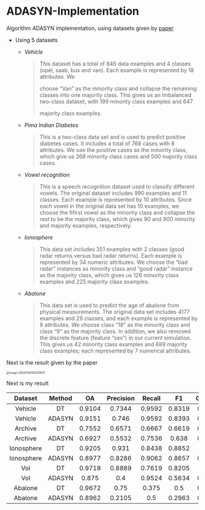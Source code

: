 # ADASYN-Implementation

Algorithm ADASYN implementation, using datasets given by [paper](https://ieeexplore.ieee.org/document/4633969) 

- Using 5 datasets

  - *Vehicle*

    > This dataset has a total of 846 data examples and 4 classes (opel, saab, bus and van). Each example is represented by 18 attributes. We
    >
    > choose “Van” as the minority class and collapse the remaining classes into one majority class. This gives us an imbalanced two-class dataset, with 199 minority class examples and 647
    >
    > majority class examples.

  - *Pima Indian Diabetes*

    > This is a two-class data set and is used to predict positive diabetes cases. It includes a total of 768 cases with 8 attributes. We use the positive cases as the minority class, which give us 268 minority class cases and 500 majority class cases.

  - *Vowel recognition*

    > This is a speech recognition dataset used to classify different vowels. The original dataset includes 990 examples and 11 classes. Each example is represented by 10 attributes.  Since each vowel in the original data set has 10 examples, we choose the fifirst vowel as the minority class and collapse the rest to be the majority class, which gives 90 and 900 minority and majority examples, respectively.

  - *Ionosphere*

    > This data set includes 351 examples with 2 classes (good radar returns versus bad radar returns). Each example is represented by 34 numeric attributes. We choose the “bad radar” instances as minority class and “good radar” instance as the majority class, which gives us 126 minority class examples and 225 majority class examples.

  - *Abalone*

    >  This data set is used to predict the age of abalone from physical measurements. The original data set includes 4177 examples and 29 classes, and each example is represented by 8 attributes. We choose class “18” as the minority class and class “9” as the majority class. In addition, we also removed the discrete feature (feature “sex”) in our current simulation. This gives us 42 minority class examples and 689 majority class examples; each represented by 7 numerical attributes.

Next is the result given by the paper

<img src="https://gitee.com/jadeforest/for-pic/raw/master/img/image-20220126105207670.png" alt="image-20220126105207670" style="zoom:50%;" />

Next is my result

|  Dataset   | Method |   OA   | Precision | Recall |   F1   | G_mean |
| :--------: | :----: | :----: | :-------: | :----: | :----: | :----: |
|  Vehicle   |   DT   | 0.9104 |  0.7344   | 0.9592 | 0.8319 | 0.9269 |
|  Vehicle   | ADASYN | 0.9151 |   0.746   | 0.9592 | 0.8393 | 0.9301 |
|  Archive   |   DT   | 0.7552 |  0.6571   | 0.6667 | 0.6619 | 0.7325 |
|  Archive   | ADASYN | 0.6927 |  0.5532   | 0.7536 | 0.638  | 0.7045 |
| Ionosphere |   DT   | 0.9205 |   0.931   | 0.8438 | 0.8852 | 0.902  |
| Ionosphere | ADASYN | 0.8977 |  0.8286   | 0.9062 | 0.8657 | 0.8995 |
|    Vol     |   DT   | 0.9718 |  0.8889   | 0.7619 | 0.8205 | 0.869  |
|    Vol     | ADASYN | 0.875  |    0.4    | 0.9524 | 0.5634 | 0.9091 |
|  Abalone   |   DT   | 0.9672 |   0.75    | 0.375  |  0.5   | 0.6106 |
|  Abalone   | ADASYN | 0.8962 |  0.2105   |  0.5   | 0.2963 | 0.6761 |


